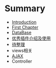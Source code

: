 # Summary

* [Introduction](README.md)
* [First Chapter](chapter1.md)
* [DataBase](数据库导出ER模型.md)
* [优秀插件介绍及使用](Helper相关.md)
* [待整理](传参数.md)
* views相关
* [AJAX](ajax.md)
* Controller

